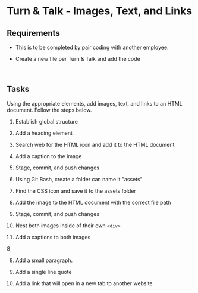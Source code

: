 # Turn & Talk - Images, Text, and Links

## Requirements

- This is to be completed by pair coding with another employee.

- Create a new file per Turn & Talk and add the code

<br>

## Tasks

Using the appropriate elements, add images, text, and links to an HTML document. Follow the steps below.


1. Establish global structure

2. Add a heading element

3. Search web for the HTML icon and add it to the HTML document

4. Add a caption to the image

5. Stage, commit, and push changes

6. Using Git Bash, create a folder can name it "assets"

7. Find the CSS icon and save it to the assets folder

8. Add the image to the HTML document with the correct file path

9. Stage, commit, and push changes

10. Nest both images inside of their own `<div>`

11. Add a captions to both images

8

8. Add a small paragraph. 

9. Add a single line quote

10. Add a link that will open in a new tab to another website